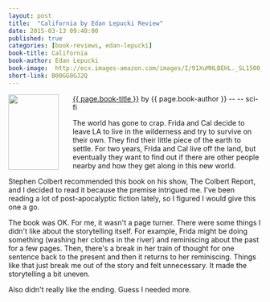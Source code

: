 ```yaml
---
layout: post
title:  "California by Edan Lepucki Review"
date: 2015-03-13 09:40:00
published: true
categories: [book-reviews, edan-lepucki]
book-title: California
book-author: Edan Lepucki
book-image:  http://ecx.images-amazon.com/images/I/91XuMHLBEHL._SL1500_.jpg
short-link: B00GG0GJ2Q
---
```


<img src="{{ page.book-image }}" align="left" style="width:100%; height:100%; max-width:100px; max-height:150px; padding-right:25px;" />
<a href="http://amzn.com/{{ page.short-link }}" target="_blank"> {{ page.book-title }}</a> by {{ page.book-author }} -- <i class="fa fa-star"></i><i class="fa fa-star"></i><i class="fa fa-star"></i><i class="fa fa-star-o"></i><i class="fa fa-star-o"></i>  -- <i class="fa fa-rocket"></i> sci-fi

The world has gone to crap. Frida and Cal decide to leave LA to live in the wilderness and try to survive on their own. They find their little piece of the earth to settle. For two years, Frida and Cal live off the land, but eventually they want to find out if there are other people nearby and how they get along in this new world.
<!--more-->

Stephen Colbert recommended this book on his show, The Colbert Report, and I decided to read it because the premise intrigued me. I've been reading a lot of post-apocalyptic fiction lately, so I figured I would give this one a go. 

The book was OK. For me, it wasn't a page turner. There were some things I didn't like about the storytelling itself. For example, Frida might be doing something (washing her clothes in the river) and reminiscing about the past for a few pages. Then, there's a break in her train of thought for one sentence back to the present and then it returns to her reminiscing. Things like that just break me out of the story and felt unnecessary. It made the storytelling a bit uneven.

Also didn't really like the ending. Guess I needed more.
